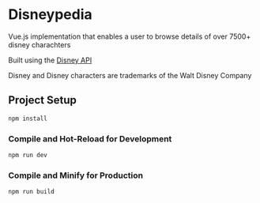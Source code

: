 # Disneypedia

Vue.js implementation that enables a user to browse details of over 7500+ disney charachters

Built using the [Disney API](https://disneyapi.dev/)

Disney and Disney characters are trademarks of the Walt Disney Company





## Project Setup

```sh
npm install
```

### Compile and Hot-Reload for Development

```sh
npm run dev
```

### Compile and Minify for Production

```sh
npm run build
```
